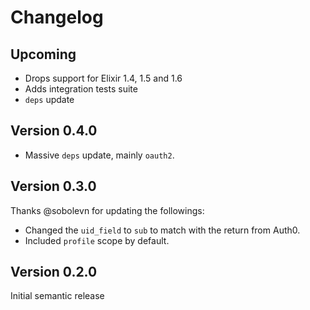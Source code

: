 # Changelog

## Upcoming

- Drops support for Elixir 1.4, 1.5 and 1.6
- Adds integration tests suite
- `deps` update

## Version 0.4.0

- Massive `deps` update, mainly `oauth2`.

## Version 0.3.0

Thanks @sobolevn for updating the followings:

- Changed the `uid_field` to `sub` to match with the return from Auth0.
- Included `profile` scope by default.

## Version 0.2.0

Initial semantic release

